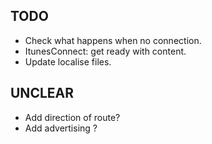 ## TODO

* Check what happens when no connection.
* ItunesConnect: get ready with content.
* Update localise files.

## UNCLEAR

* Add direction of route?
* Add advertising ?
